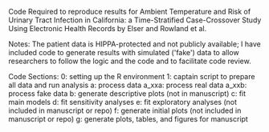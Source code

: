 Code Required to reproduce results for Ambient Temperature and Risk of Urinary Tract Infection in California: a Time-Stratified Case-Crossover Study Using Electronic Health Records by Elser and Rowland et al. 

Notes: The patient data is HIPPA-protected and not publicly available; I have included code to generate results with simulated ('fake') data to allow researchers to follow the logic and the code and to facilitate code review. 

Code Sections: 
0: setting up the R environment 
1: captain script to prepare all data and run analysis 
a: process data 
	a_xxa: process real data 
	a_xxb: process fake data
b: generate descriptive plots (not in manuscript) 
c: fit main models 
d: fit sensitivity analyses 
e: fit exploratory analyses (not included in manuscript or repo) 
f: generate initial plots (not included in manuscript or repo) 
g: generate plots, tables, and figures for manuscript
